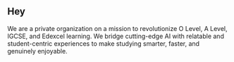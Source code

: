 ## Hey

We are a private organization on a mission to revolutionize O Level, A Level, IGCSE, and Edexcel learning. 
We bridge cutting-edge AI with relatable and student-centric experiences to make studying smarter, faster, and genuinely enjoyable.
